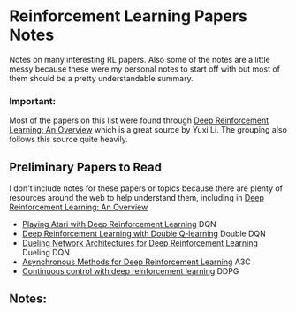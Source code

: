 # Reinforcement Learning Papers Notes
Notes on many interesting RL papers. Also some of the notes are a little messy because these were my personal notes to start off with but most of them should be a pretty understandable summary.

### Important:
Most of the papers on this list were found through [Deep Reinforcement Learning: An Overview](https://arxiv.org/pdf/1701.07274.pdf) which is a great source by Yuxi Li. The grouping also follows this source quite heavily.

## Preliminary Papers to Read
I don't include notes for these papers or topics because there are plenty of resources around the web to help understand them, including in [Deep Reinforcement Learning: An Overview](https://arxiv.org/pdf/1701.07274.pdf) 
- [Playing Atari with Deep Reinforcement Learning](https://www.cs.toronto.edu/~vmnih/docs/dqn.pdf) DQN
- [Deep Reinforcement Learning with Double Q-learning](https://arxiv.org/abs/1509.06461) Double DQN
- [Dueling Network Architectures for Deep Reinforcement Learning](https://arxiv.org/abs/1511.06581) Dueling DQN
- [Asynchronous Methods for Deep Reinforcement Learning](https://arxiv.org/abs/1602.01783) A3C
- [Continuous control with deep reinforcement learning](https://arxiv.org/abs/1509.02971) DDPG

## Notes:

